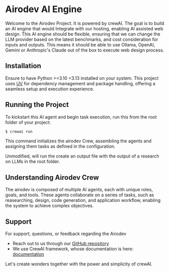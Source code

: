 # Airodev AI Engine

Welcome to the Airodev Project. It is powered by crewAI. The goal is to build an AI engine that would Integrate with our hosting, enabling AI assisted web design. This AI engine should be flexible, ensuring that we can change the LLM provider based on the latest benchmarks, and cost consideration for inputs and outputs. This means it should be able to use Ollama, OpenAI, Gemini or Anthropic's Claude out of the box to execute web design process.

## Installation

Ensure to have Python >=3.10 <3.13 installed on your system. This project uses [UV](https://docs.astral.sh/uv/) for dependency management and package handling, offering a seamless setup and execution experience.



## Running the Project

To kickstart this AI agent and begin task execution, run this from the root folder of your project:

```bash
$ crewai run
```

This command initializes the airodev Crew, assembling the agents and assigning them tasks as defined in the configuration.

Unmodified, will run the create an output file with the output of a research on LLMs in the root folder.

## Understanding Airodev Crew

The airodev is composed of multiple AI agents, each with unique roles, goals, and tools. These agents collaborate on a series of tasks, such as reasearching, design, code generation, and application workflow, enabling the system to achieve complex objectives.

## Support

For support, questions, or feedback regarding the Airodev

- Reach out to us through our [GitHub repository](https://github.com/vpronok/airodev1)
-  We use CrewAI framework, whose documentation is here: [documentation](https://docs.crewai.com)


Let's create wonders together with the power and simplicity of crewAI.
